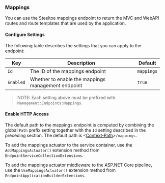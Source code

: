 ### Mappings

You can use the Steeltoe mappings endpoint to return the MVC and WebAPI routes and route templates that are used by the application.

#### Configure Settings

The following table describes the settings that you can apply to the endpoint:

|Key|Description|Default|
|---|---|---|
|`Id`|The ID of the mappings endpoint|`mappings`|
|`Enabled`|Whether to enable the mappings management endpoint|`true`|

>NOTE: Each setting above must be prefixed with `Management:Endpoints:Mappings`.

#### Enable HTTP Access

The default path to the mappings endpoint is computed by combining the global `Path` prefix setting together with the `Id` setting described in the preceding section. The default path is <[Context-Path](hypermedia#base-context-path)>`/mappings`.

To add the mappings actuator to the service container, use the `AddMappingsActuator()` extension method from `EndpointServiceCollectionExtensions`.

To add the mappings actuator middleware to the ASP.NET Core pipeline, use the `UseMappingsActuator()` extension method from `EndpointApplicationBuilderExtensions`.
